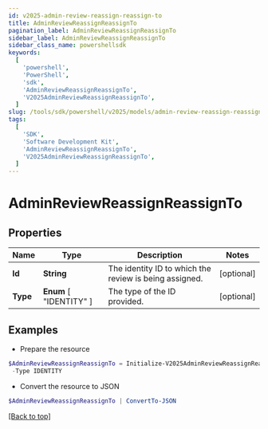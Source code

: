 ```yaml
---
id: v2025-admin-review-reassign-reassign-to
title: AdminReviewReassignReassignTo
pagination_label: AdminReviewReassignReassignTo
sidebar_label: AdminReviewReassignReassignTo
sidebar_class_name: powershellsdk
keywords:
  [
    'powershell',
    'PowerShell',
    'sdk',
    'AdminReviewReassignReassignTo',
    'V2025AdminReviewReassignReassignTo',
  ]
slug: /tools/sdk/powershell/v2025/models/admin-review-reassign-reassign-to
tags:
  [
    'SDK',
    'Software Development Kit',
    'AdminReviewReassignReassignTo',
    'V2025AdminReviewReassignReassignTo',
  ]
---
```


# AdminReviewReassignReassignTo

## Properties

| Name | Type | Description | Notes |
| --- | --- | --- | --- |
| **Id** | **String** | The identity ID to which the review is being assigned. | [optional] |
| **Type** | **Enum** [ "IDENTITY" ] | The type of the ID provided. | [optional] |

## Examples

- Prepare the resource

```powershell
$AdminReviewReassignReassignTo = Initialize-V2025AdminReviewReassignReassignTo  -Id ef38f94347e94562b5bb8424a56397d8 `
 -Type IDENTITY
```

- Convert the resource to JSON

```powershell
$AdminReviewReassignReassignTo | ConvertTo-JSON
```

[[Back to top]](#)

